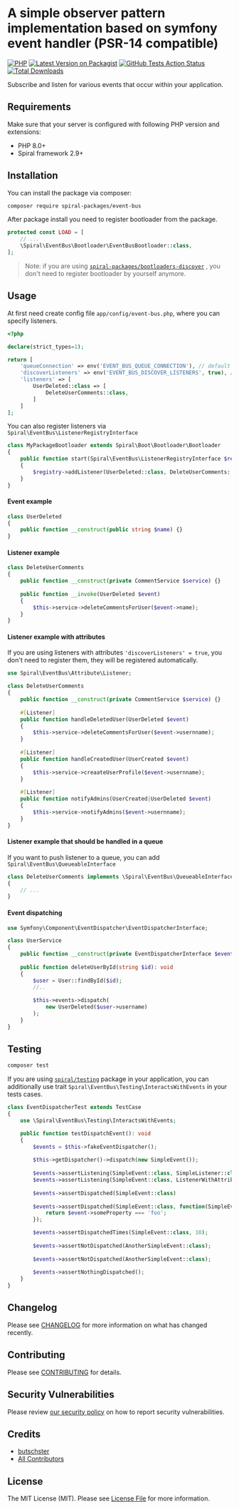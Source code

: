 # A simple observer pattern implementation based on symfony event handler (PSR-14 compatible)

[![PHP](https://img.shields.io/packagist/php-v/spiral-packages/event-bus.svg?style=flat-square)](https://packagist.org/packages/spiral-packages/event-bus)
[![Latest Version on Packagist](https://img.shields.io/packagist/v/spiral-packages/event-bus.svg?style=flat-square)](https://packagist.org/packages/spiral-packages/event-bus)
[![GitHub Tests Action Status](https://img.shields.io/github/workflow/status/spiral-packages/event-bus/run-tests?label=tests)](https://github.com/spiral-packages/event-bus/actions?query=workflow%3Arun-tests+branch%3Amain)
[![Total Downloads](https://img.shields.io/packagist/dt/spiral-packages/event-bus.svg?style=flat-square)](https://packagist.org/packages/spiral-packages/event-bus)

Subscribe and listen for various events that occur within your application.

## Requirements

Make sure that your server is configured with following PHP version and extensions:

- PHP 8.0+
- Spiral framework 2.9+

## Installation

You can install the package via composer:

```bash
composer require spiral-packages/event-bus
```

After package install you need to register bootloader from the package.

```php
protected const LOAD = [
    // ...
    \Spiral\EventBus\Bootloader\EventBusBootloader::class,
];
```

> Note: if you are using [`spiral-packages/bootloaders-discover`](https://github.com/spiral-packages/bootloaders-discover)
> , you don't need to register bootloader by yourself anymore.

## Usage

At first need create config file `app/config/event-bus.php`, where you can specify listeners.

```php
<?php

declare(strict_types=1);

return [
    'queueConnection' => env('EVENT_BUS_QUEUE_CONNECTION'), // default queue connection for Listeners with \Spiral\EventBus\QueueableInterface
    'discoverListeners' => env('EVENT_BUS_DISCOVER_LISTENERS', true), // Discover listeners with \Spiral\EventBus\Attribute\Listener attribute
    'listeners' => [
        UserDeleted::class => [
            DeleteUserComments::class,
        ]
    ]
];
```

You can also register listeners via `Spiral\EventBus\ListenerRegistryInterface`

```php
class MyPackageBootloader extends Spiral\Boot\Bootloader\Bootloader
{
    public function start(Spiral\EventBus\ListenerRegistryInterface $registry) 
    {
        $registry->addListener(UserDeleted::class, DeleteUserComments::class);
    }
}
```

#### Event example

```php
class UserDeleted 
{
    public function __construct(public string $name) {}
}
```

#### Listener example

```php
class DeleteUserComments 
{
    public function __construct(private CommentService $service) {}
    
    public function __invoke(UserDeleted $event)
    {
        $this->service->deleteCommentsForUser($event->name);
    }
}
```

#### Listener example with attributes

If you are using listeners with attributes `'discoverListeners' = true`, you don't need to register them, they will be
registered automatically.

```php
use Spiral\EventBus\Attribute\Listener;

class DeleteUserComments 
{
    public function __construct(private CommentService $service) {}
    
    #[Listener]
    public function handleDeletedUser(UserDeleted $event)
    {
        $this->service->deleteCommentsForUser($event->usernname);
    }
    
    #[Listener]
    public function handleCreatedUser(UserCreated $event)
    {
        $this->service->creaateUserProfile($event->usernname);
    }
    
    #[Listener]
    public function notifyAdmins(UserCreated|UserDeleted $event)
    {
        $this->service->notifyAdmins($event->usernname);
    }
}
```

#### Listener example that should be handled in a queue

If you want to push listener to a queue, you can add `Spiral\EventBus\QueueableInterface`

```php
class DeleteUserComments implements \Spiral\EventBus\QueueableInterface
{
    // ...
}
```

#### Event dispatching

```php
use Symfony\Component\EventDispatcher\EventDispatcherInterface;

class UserService 
{
    public function __construct(private EventDispatcherInterface $events) {}
    
    public function deleteUserById(string $id): void
    {
        $user = User::findById($id);
        //.. 
        
        $this->events->dispatch(
            new UserDeleted($user->username)
        );
    }
}

```

## Testing

```bash
composer test
```

If you are using [`spiral/testing`](https://github.com/spiral/testing) package in your application, you can additionally
use trait `Spiral\EventBus\Testing\InteractsWithEvents` in your tests cases.

```php
class EventDispatcherTest extends TestCase
{
    use \Spiral\EventBus\Testing\InteractsWithEvents;

    public function testDispatchEvent(): void
    {
        $events = $this->fakeEventDispatcher();
    
        $this->getDispatcher()->dispatch(new SimpleEvent());
    
        $events->assertListening(SimpleEvent::class, SimpleListener::class);
        $events->assertListening(SimpleEvent::class, ListenerWithAttributes::class, 'methodA');
        
        $events->assertDispatched(SimpleEvent::class)
        
        $events->assertDispatched(SimpleEvent::class, function(SimpleEvent $event) {
            return $event->someProperty === 'foo';
        });

        $events->assertDispatchedTimes(SimpleEvent::class, 10);
        
        $events->assertNotDispatched(AnotherSimpleEvent::class);
        
        $events->assertNotDispatched(AnotherSimpleEvent::class);
        
        $events->assertNothingDispatched();
    }
}
```

## Changelog

Please see [CHANGELOG](CHANGELOG.md) for more information on what has changed recently.

## Contributing

Please see [CONTRIBUTING](.github/CONTRIBUTING.md) for details.

## Security Vulnerabilities

Please review [our security policy](../../security/policy) on how to report security vulnerabilities.

## Credits

- [butschster](https://github.com/spiral-packages)
- [All Contributors](../../contributors)

## License

The MIT License (MIT). Please see [License File](LICENSE) for more information.
